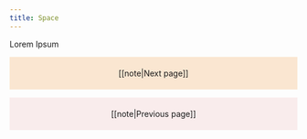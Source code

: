 ```yaml
---
title: Space
---
```

Lorem Ipsum

<p style="text-align: center; background-color: #fae6d1; padding: 20px">[[note|Next page]]</p>
<p style="text-align: center; background-color: #f9ecec; padding: 20px">[[note|Previous page]]</p>